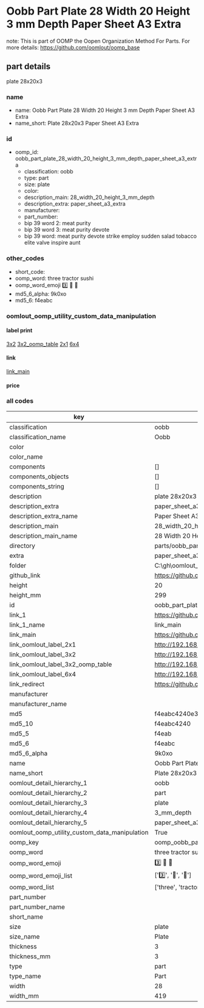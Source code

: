 # Oobb Part Plate 28 Width 20 Height 3 mm Depth Paper Sheet A3 Extra  

note: This is part of OOMP the Oopen Organization Method For Parts. For more details: https://github.com/oomlout/oomp_base

##  part details
  



plate 28x20x3



### name
* name: Oobb Part Plate 28 Width 20 Height 3 mm Depth Paper Sheet A3 Extra
* name_short: Plate 28x20x3 Paper Sheet A3 Extra
### id
* oomp_id: oobb_part_plate_28_width_20_height_3_mm_depth_paper_sheet_a3_extra
  * classification: oobb
  * type: part
  * size: plate
  * color: 
  * description_main: 28_width_20_height_3_mm_depth
  * description_extra: paper_sheet_a3_extra
  * manufacturer: 
  * part_number: 
  * bip 39 word 2: meat purity
  * bip 39 word 3: meat purity devote
  * bip 39 word: meat purity devote strike employ sudden salad tobacco elite valve inspire aunt

### other_codes
* short_code: 
* oomp_word: three tractor sushi
* oomp_word_emoji :three: :tractor: :sushi:
* md5_6_alpha: 9k0xo
* md5_6: f4eabc






### oomlout_oomp_utility_custom_data_manipulation
#### label print
[3x2](http://192.168.1.245:1112/?label=oomp%209k0xo)
[3x2_oomp_table](http://192.168.1.108:1112/?label=oomp%209k0xo)
[2x1](http://192.168.1.242:1112/?label=oomp%209k0xo)
[6x4](http://192.168.1.55:1112/?label=oomp%209k0xo)    

#### link

[link_main](https://github.com/oomlout/oomlout_oobb_version_4_generated_parts/tree/main/navigation_oomp/oobb/part/plate/28_width_20_height_3_mm_depth/paper_sheet_a3_extra/part)                              

#### price







### all codes 
| key | value |  
| --- | --- |  
| classification | oobb |  
| classification_name | Oobb |  
| color |  |  
| color_name |  |  
| components | [] |  
| components_objects | [] |  
| components_string | [] |  
| description | plate 28x20x3 |  
| description_extra | paper_sheet_a3_extra |  
| description_extra_name | Paper Sheet A3 Extra |  
| description_main | 28_width_20_height_3_mm_depth |  
| description_main_name | 28 Width 20 Height 3 mm Depth |  
| directory | parts/oobb_part_plate_28_width_20_height_3_mm_depth_paper_sheet_a3_extra |  
| extra | paper_sheet_a3 |  
| folder | C:\gh\oomlout_oobb_version_4_generated_parts\parts\oobb_part_plate_28_width_20_height_3_mm_depth_paper_sheet_a3_extra |  
| github_link | https://github.com/oomlout/oomlout_oomp_part_src/tree/main/parts/oobb_part_plate_28_width_20_height_3_mm_depth_paper_sheet_a3_extra |  
| height | 20 |  
| height_mm | 299 |  
| id | oobb_part_plate_28_width_20_height_3_mm_depth_paper_sheet_a3_extra |  
| link_1 | https://github.com/oomlout/oomlout_oobb_version_4_generated_parts/tree/main/navigation_oomp/oobb/part/plate/28_width_20_height_3_mm_depth/paper_sheet_a3_extra/part |  
| link_1_name | link_main |  
| link_main | https://github.com/oomlout/oomlout_oobb_version_4_generated_parts/tree/main/navigation_oomp/oobb/part/plate/28_width_20_height_3_mm_depth/paper_sheet_a3_extra/part |  
| link_oomlout_label_2x1 | http://192.168.1.242:1112/?label=oomp%209k0xo |  
| link_oomlout_label_3x2 | http://192.168.1.245:1112/?label=oomp%209k0xo |  
| link_oomlout_label_3x2_oomp_table | http://192.168.1.108:1112/?label=oomp%209k0xo |  
| link_oomlout_label_6x4 | http://192.168.1.55:1112/?label=oomp%209k0xo |  
| link_redirect | https://github.com/oomlout/oomlout_oobb_version_4_generated_parts/tree/main/parts/oobb_plate_28_20_03_ex_paper_sheet_a3 |  
| manufacturer |  |  
| manufacturer_name |  |  
| md5 | f4eabc4240e337cb62247d7079ab9450 |  
| md5_10 | f4eabc4240 |  
| md5_5 | f4eab |  
| md5_6 | f4eabc |  
| md5_6_alpha | 9k0xo |  
| name | Oobb Part Plate 28 Width 20 Height 3 mm Depth Paper Sheet A3 Extra |  
| name_short | Plate 28x20x3 Paper Sheet A3 Extra |  
| oomlout_detail_hierarchy_1 | oobb |  
| oomlout_detail_hierarchy_2 | part |  
| oomlout_detail_hierarchy_3 | plate |  
| oomlout_detail_hierarchy_4 | 3_mm_depth |  
| oomlout_detail_hierarchy_5 | paper_sheet_a3_extra |  
| oomlout_oomp_utility_custom_data_manipulation | True |  
| oomp_key | oomp_oobb_part_plate_28_width_20_height_3_mm_depth_paper_sheet_a3_extra |  
| oomp_word | three tractor sushi |  
| oomp_word_emoji | :three: :tractor: :sushi: |  
| oomp_word_emoji_list | [':three:', ':tractor:', ':sushi:'] |  
| oomp_word_list | ['three', 'tractor', 'sushi'] |  
| part_number |  |  
| part_number_name |  |  
| short_name |  |  
| size | plate |  
| size_name | Plate |  
| thickness | 3 |  
| thickness_mm | 3 |  
| type | part |  
| type_name | Part |  
| width | 28 |  
| width_mm | 419 |  
